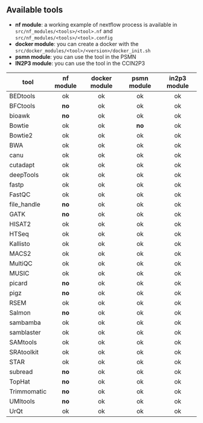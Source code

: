 ## Available tools

- **nf module**: a working example of nextflow process is available in `src/nf_modules/<tools>/<tool>.nf` and `src/nf_modules/<tools>/<tool>.config`
- **docker module**: you can create a docker with the `src/docker_modules/<tool>/<version>/docker_init.sh`
- **psmn module**: you can use the tool in the PSMN
- **IN2P3 module**: you can use the tool in the CCIN2P3

| tool | nf module | docker module | psmn module | in2p3 module |
|------|:---------:|:-------------:|:-----------:|:-------------:|
BEDtools | ok | ok | ok | ok 
BFCtools |**no**  | ok | ok | ok
bioawk |**no**  | ok | ok | ok
Bowtie | ok | ok | **no** | ok
Bowtie2 | ok | ok | ok | ok
BWA | ok | ok | ok | ok
canu | ok | ok | ok | ok
cutadapt | ok | ok | ok | ok
deepTools | ok | ok | ok | ok
fastp | ok | ok | ok | ok
FastQC | ok | ok | ok | ok
file_handle | **no** | ok | ok | ok
GATK | **no** | ok | ok | ok
HISAT2 | ok | ok | ok | ok
HTSeq | ok | ok | ok | ok
Kallisto | ok | ok | ok | ok
MACS2 | ok | ok | ok | ok
MultiQC | ok | ok | ok | ok
MUSIC | ok | ok | ok | ok
picard | **no** | ok | ok | ok
pigz | **no** | ok | ok | ok
RSEM | ok | ok | ok | ok
Salmon | **no** | ok | ok | ok
sambamba | ok | ok | ok | ok
samblaster | ok | ok | ok | ok
SAMtools | ok | ok | ok | ok
SRAtoolkit | ok | ok | ok | ok
STAR | ok | ok | ok | ok
subread | **no** | ok | ok | ok
TopHat | **no** | ok | ok | ok
Trimmomatic | **no** | ok | ok | ok
UMItools  | **no** | ok | ok | ok
UrQt | ok | ok | ok | ok
